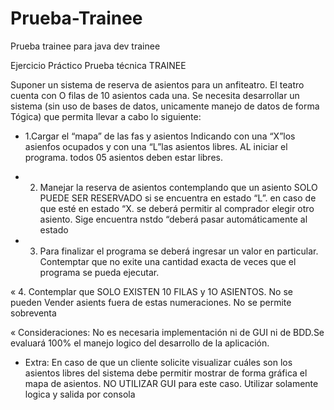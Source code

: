 # Prueba-Trainee
Prueba trainee para java dev trainee

Ejercicio Práctico
Prueba técnica TRAINEE

Suponer un sistema de reserva de asientos para un anfiteatro. El teatro
cuenta con O filas de 10 asientos cada una. Se necesita desarrollar un
sistema (sin uso de bases de datos, unicamente manejo de datos de forma
Tógica) que permita llevar a cabo lo siguiente:

+ 1.Cargar el “mapa” de las fas y asientos Indicando con una “X”los
asienfos ocupados y con una “L”las asientos libres. AL iniciar el
programa. todos 05 asientos deben estar libres.

+ 2. Manejar la reserva de asientos contemplando que un asiento SOLO
PUEDE SER RESERVADO si se encuentra en estado “L”. en caso de que
esté en estado “X. se deberá permitir al comprador elegir otro asiento.
Sige encuentra nstdo “deberá pasar automáticamente al estado

+ 3. Para finalizar el programa se deberá ingresar un valor en
particular. Contemptar que no exite una cantidad exacta de veces que
el programa se pueda ejecutar.

« 4. Contemplar que SOLO EXISTEN 10 FILAS y 1O ASIENTOS. No se pueden
Vender asients fuera de estas numeraciones. No se permite sobreventa

« Consideraciones: No es necesaria implementación ni de GUI ni de BDD.Se
evaluará 100% el manejo logico del desarrollo de la aplicación.

+ Extra: En caso de que un cliente solicite visualizar cuáles son los
asientos libres del sistema debe permitir mostrar de forma gráfica el
mapa de asientos. NO UTILIZAR GUI para este caso.
Utilizar solamente logica y salida por consola
